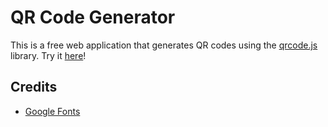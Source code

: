 # QR Code Generator
This is a free web application that generates QR codes using the [qrcode.js](https://github.com/davidshimjs/qrcodejs) library. Try it [here](https://emil-apps.github.io/qr-code-generator/)!

## Credits
* [Google Fonts](http://fonts.google.com)
